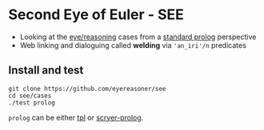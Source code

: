 # Second Eye of Euler - SEE

- Looking at the [eye/reasoning](https://github.com/eyereasoner/eye/tree/see/reasoning) cases from a [standard prolog](https://www.scryer.pl/) perspective
- Web linking and dialoguing called __welding__ via `'an_iri'/n` predicates

## Install and test

```
git clone https://github.com/eyereasoner/see
cd see/cases
./test prolog
```
`prolog` can be either [tpl](https://github.com/trealla-prolog/trealla#building) or [scryer-prolog](https://github.com/mthom/scryer-prolog#installing-scryer-prolog).

